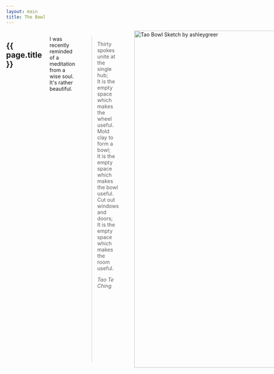 ```yaml
---
layout: main
title: The Bowl
---
```


<div class="sixteen columns">
	<h2>{{ page.title }}</h2>
	<p>
		I was recently reminded of a meditation from a wise soul.  It's rather beautiful.
		<blockquote>
			<p>
				Thirty spokes unite at the single hub;
				<br />
				It is the empty space which makes the wheel useful.
				<br />
				Mold clay to form a bowl;
				<br />
				It is the empty space which makes the bowl useful.
				<br />
				Cut out windows and doors;
				<br />
				It is the empty space which makes the room useful.
			</p>
			<cite>Tao Te Ching</cite>
		</blockquote>
	</p>
	<img src="http://dl.dropbox.com/u/15031981/Blog/bowl.jpeg" alt="Tao Bowl Sketch by ashleygreer" style="width:920px;margin:0px auto;">
</div>
